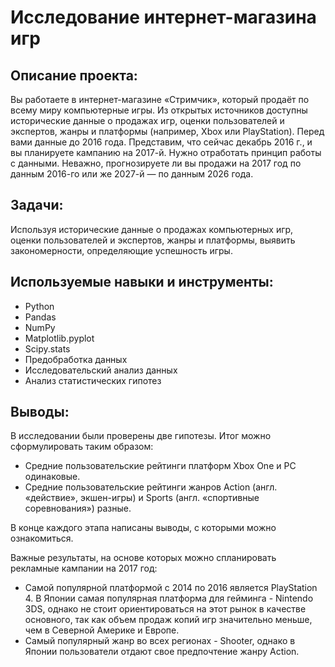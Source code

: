 # Исследование интернет-магазина игр

## Описание проекта:

Вы работаете в интернет-магазине «Стримчик», который продаёт по всему миру компьютерные игры. Из открытых источников доступны исторические данные о продажах игр, оценки пользователей и экспертов, жанры и платформы (например, Xbox или PlayStation). Перед вами данные до 2016 года. Представим, что сейчас декабрь 2016 г., и вы планируете кампанию на 2017-й. Нужно отработать принцип работы с данными. Неважно, прогнозируете ли вы продажи на 2017 год по данным 2016-го или же 2027-й — по данным 2026 года.

## Задачи:

Используя исторические данные о продажах компьютерных игр, оценки пользователей и экспертов, жанры и платформы, выявить закономерности, определяющие успешность игры.

## Используемые навыки и инструменты:

- Python
- Pandas
- NumPy
- Matplotlib.pyplot
- Scipy.stats
- Предобработка данных
- Исследовательский анализ данных
- Анализ статистических гипотез

## Выводы:

В исследовании были проверены две гипотезы. Итог можно сформулировать таким образом: 
- Средние пользовательские рейтинги платформ Xbox One и PC одинаковые.
- Средние пользовательские рейтинги жанров Action (англ. «действие», экшен-игры) и Sports (англ. «спортивные соревнования») разные.

В конце каждого этапа написаны выводы, с которыми можно ознакомиться.

Важные результаты, на основе которых можно спланировать рекламные кампании на 2017 год:

- Самой популярной платформой с 2014 по 2016 является PlayStation 4. В Японии самая популярная платформа для гейминга - Nintendo 3DS, однако не стоит ориентироваться на этот рынок в качестве основного, так как объем продаж копий игр значительно меньше, чем в Северной Америке и Европе.
- Самый популярный жанр во всех регионах - Shooter, однако в Японии пользователи отдают свое предпочтение жанру Action.
